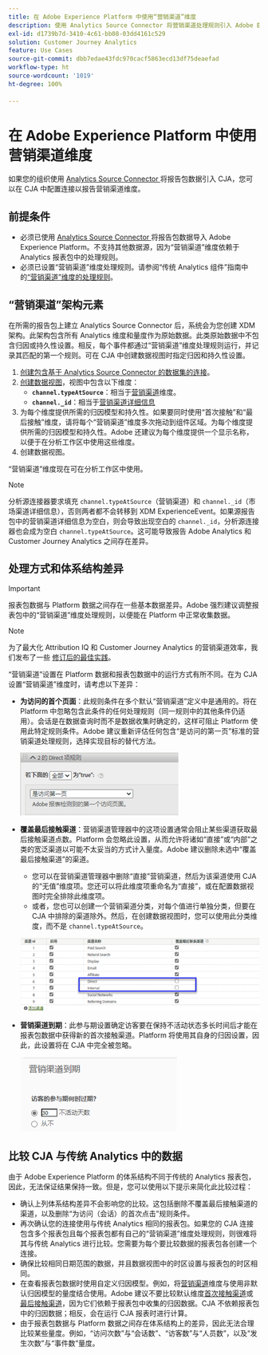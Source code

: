 ```yaml
---
title: 在 Adobe Experience Platform 中使用“营销渠道”维度
description: 使用 Analytics Source Connector 将营销渠道处理规则引入 Adobe Experience Platform。
exl-id: d1739b7d-3410-4c61-bb08-03dd4161c529
solution: Customer Journey Analytics
feature: Use Cases
source-git-commit: dbb7edae43fdc970cacf5863ecd13df75deaefad
workflow-type: ht
source-wordcount: '1019'
ht-degree: 100%

---
```


# 在 Adobe Experience Platform 中使用营销渠道维度

如果您的组织使用 [ Analytics Source Connector ](https://experienceleague.adobe.com/docs/experience-platform/sources/connectors/adobe-applications/analytics.html?lang=zh-Hans) 将报告包数据引入 CJA，您可以在 CJA 中配置连接以报告营销渠道维度。

## 前提条件

* 必须已使用 [ Analytics Source Connector ](https://experienceleague.adobe.com/docs/experience-platform/sources/connectors/adobe-applications/analytics.html?lang=zh-Hans) 将报告包数据导入 Adobe Experience Platform。不支持其他数据源，因为“营销渠道”维度依赖于 Analytics 报表包中的处理规则。
* 必须已设置“营销渠道”维度处理规则。请参阅“传统 Analytics 组件”指南中的[“营销渠道”维度的处理规则](https://experienceleague.adobe.com/docs/analytics/components/marketing-channels/c-rules.html?lang=zh-Hans)。

## “营销渠道”架构元素

在所需的报告包上建立 Analytics Source Connector 后，系统会为您创建 XDM 架构。此架构包含所有 Analytics 维度和量度作为原始数据。此类原始数据中不包含归因或持久性设置。相反，每个事件都通过“营销渠道”维度处理规则运行，并记录其匹配的第一个规则。可在 CJA 中创建数据视图时指定归因和持久性设置。

1. [创建包含基于 Analytics Source Connector 的数据集的连接](/help/connections/create-connection.md)。
2. [创建数据视图](/help/data-views/create-dataview.md)，视图中包含以下维度：
   * **`channel.typeAtSource`**：相当于[营销渠道](https://experienceleague.adobe.com/docs/analytics/components/dimensions/marketing-channel.html?lang=zh-Hans)维度。
   * **`channel._id`**：相当于[营销渠道详细信息](https://experienceleague.adobe.com/docs/analytics/components/dimensions/marketing-detail.html?lang=zh-Hans)
3. 为每个维度提供所需的归因模型和持久性。如果要同时使用“首次接触”和“最后接触”维度，请将每个“营销渠道”维度多次拖动到组件区域。为每个维度提供所需的归因模型和持久性。Adobe 还建议为每个维度提供一个显示名称，以便于在分析工作区中使用这些维度。
4. 创建数据视图。

“营销渠道”维度现在可在分析工作区中使用。

>[!NOTE]
>
> 分析源连接器要求填充 `channel.typeAtSource`（营销渠道）和 `channel._id`（市场渠道详细信息），否则两者都不会转移到 XDM ExperienceEvent。如果源报告包中的营销渠道详细信息为空白，则会导致出现空白的 `channel._id`，分析源连接器也会成为空白 `channel.typeAtSource`。这可能导致报告 Adobe Analytics 和 Customer Journey Analytics 之间存在差异。

## 处理方式和体系结构差异

>[!IMPORTANT]
>
>报表包数据与 Platform 数据之间存在一些基本数据差异。Adobe 强烈建议调整报表包中的“营销渠道”维度处理规则，以便能在 Platform 中正常收集数据。

>[!NOTE]
>
>为了最大化 Attribution IQ 和 Customer Journey Analytics 的营销渠道效率，我们发布了一些 [修订后的最佳实践](https://experienceleague.adobe.com/docs/analytics/components/marketing-channels/mchannel-best-practices.html)。

“营销渠道”设置在 Platform 数据和报表包数据中的运行方式有所不同。在为 CJA 设置“营销渠道”维度时，请考虑以下差异：

* **为访问的首个页面**：此规则条件在多个默认“营销渠道”定义中是通用的。将在 Platform 中忽略包含此条件的任何处理规则（同一规则中的其他条件仍适用）。会话是在数据查询时而不是数据收集时确定的，这样可阻止 Platform 使用此特定规则条件。Adobe 建议重新评估任何包含“是访问的第一页”标准的营销渠道处理规则，选择实现目标的替代方法。

   ![访问的首个页面](../assets/first-page-of-visit.png)

* **覆盖最后接触渠道**：营销渠道管理器中的这项设置通常会阻止某些渠道获取最后接触渠道点数。Platform 会忽略此设置，从而允许将诸如“直接”或“内部”之类的宽泛渠道以可能不太妥当的方式计入量度。Adobe 建议删除未选中“覆盖最后接触渠道”的渠道。
   * 您可以在营销渠道管理器中删除“直接”营销渠道，然后为该渠道使用 CJA 的“无值”维度项。您还可以将此维度项重命名为“直接”，或在配置数据视图时完全排除此维度项。
   * 或者，您也可以创建一个营销渠道分类，对每个值进行单独分类，但要在 CJA 中排除的渠道除外。然后，在创建数据视图时，您可以使用此分类维度，而不是 `channel.typeAtSource`。

   ![覆盖最后接触渠道](../assets/override-last-touch-channel.png)

* **营销渠道到期**：此参与期设置确定访客要在保持不活动状态多长时间后才能在报表包数据中获得新的首次接触渠道。Platform 将使用其自身的归因设置，因此，此设置将在 CJA 中完全被忽略。

   ![营销渠道到期](../assets/marketing-channel-expiration.png)

## 比较 CJA 与传统 Analytics 中的数据

由于 Adobe Experience Platform 的体系结构不同于传统的 Analytics 报表包，因此，无法保证结果保持一致。但是，您可以使用以下提示来简化此比较过程：

* 确认上列体系结构差异不会影响您的比较。这包括删除不覆盖最后接触渠道的渠道，以及删除“为访问（会话）的首次点击”规则条件。
* 再次确认您的连接使用与传统 Analytics 相同的报表包。如果您的 CJA 连接包含多个报表包且每个报表包都有自己的“营销渠道”维度处理规则，则很难将其与传统 Analytics 进行比较。您需要为每个要比较数据的报表包各创建一个连接。
* 确保比较相同日期范围的数据，并且数据视图中的时区设置与报表包的时区相同。
* 在查看报表包数据时使用自定义归因模型。例如，将[营销渠道](https://experienceleague.adobe.com/docs/analytics/components/dimensions/marketing-channel.html?lang=zh-Hans)维度与使用非默认归因模型的量度结合使用。Adobe 建议不要比较默认维度[首次接触渠道](https://experienceleague.adobe.com/docs/analytics/components/dimensions/first-touch-channel.html?lang=zh-Hans)或[最后接触渠道](https://experienceleague.adobe.com/docs/analytics/components/dimensions/last-touch-channel.html?lang=zh-Hans)，因为它们依赖于报表包中收集的归因数据。CJA 不依赖报表包中的归因数据；相反，会在运行 CJA 报表时进行计算。
* 由于报表包数据与 Platform 数据之间存在体系结构上的差异，因此无法合理比较某些量度。例如，“访问次数”与“会话数”、“访客数”与“人员数”，以及“发生次数”与“事件数”量度。
